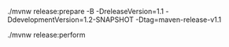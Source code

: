 
./mvnw release:prepare -B -DreleaseVersion=1.1 -DdevelopmentVersion=1.2-SNAPSHOT -Dtag=maven-release-v1.1

./mvnw release:perform